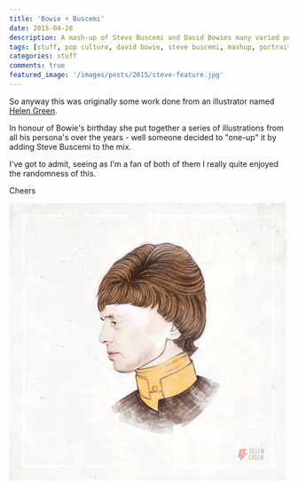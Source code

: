 ```yaml
---
title: 'Bowie + Buscemi'
date: 2015-04-28
description: A mash-up of Steve Buscemi and David Bowies many varied personas
tags: [stuff, pop culture, david bowie, steve buscemi, mashup, portrait]
categories: stuff
comments: true
featured_image: '/images/posts/2015/steve-feature.jpg'
---
```

So anyway this was originally some work done from an illustrator named [Helen Green](http://dollychops.tumblr.com/).

In honour of Bowie's birthday she put together a series of illustrations from all his persona's over the years - well someone decided to "one-up" it by adding Steve Buscemi to the mix. 

I've got to admit, seeing as I'm a fan of both of them I really quite enjoyed the randomness of this. 

Cheers

![](/images/posts/2015/buscemi.gif)
